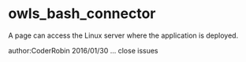 # owls_bash_connector
A  page can access the Linux server where the application is deployed.

author:CoderRobin
2016/01/30
...
close issues
